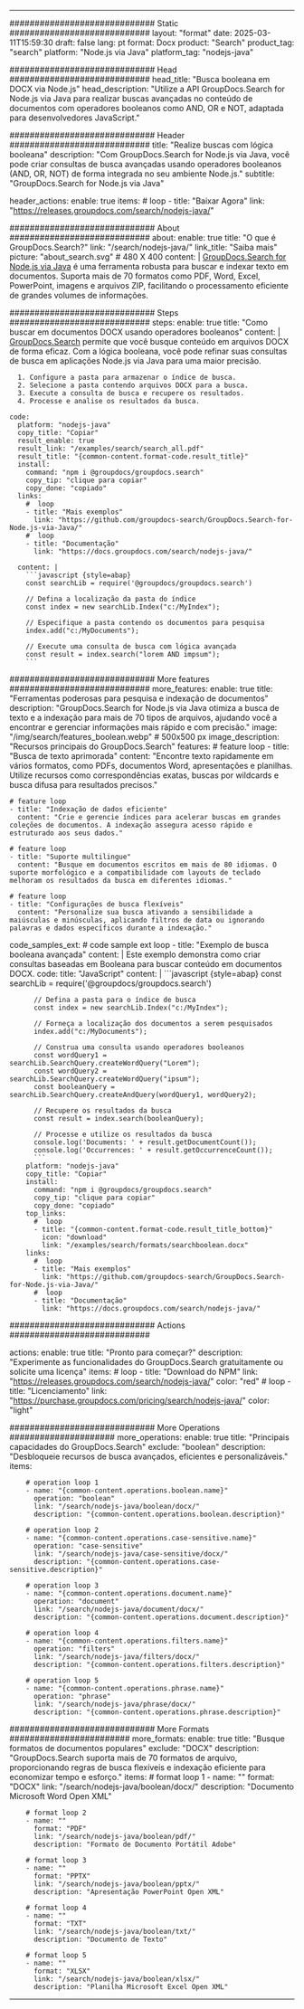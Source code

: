
---
############################# Static ############################
layout: "format"
date:  2025-03-11T15:59:30
draft: false
lang: pt
format: Docx
product: "Search"
product_tag: "search"
platform: "Node.js via Java"
platform_tag: "nodejs-java"

############################# Head ############################
head_title: "Busca booleana em DOCX via Node.js"
head_description: "Utilize a API GroupDocs.Search for Node.js via Java para realizar buscas avançadas no conteúdo de documentos com operadores booleanos como AND, OR e NOT, adaptada para desenvolvedores JavaScript."

############################# Header ############################
title: "Realize buscas com lógica booleana" 
description: "Com GroupDocs.Search for Node.js via Java, você pode criar consultas de busca avançadas usando operadores booleanos (AND, OR, NOT) de forma integrada no seu ambiente Node.js."
subtitle: "GroupDocs.Search for Node.js via Java" 

header_actions:
  enable: true
  items:
    #  loop
    - title: "Baixar Agora"
      link: "https://releases.groupdocs.com/search/nodejs-java/"
      
############################# About ############################
about:
    enable: true
    title: "O que é GroupDocs.Search?"
    link: "/search/nodejs-java/"
    link_title: "Saiba mais"
    picture: "about_search.svg" # 480 X 400
    content: |
       [GroupDocs.Search for Node.js via Java](/search/nodejs-java/) é uma ferramenta robusta para buscar e indexar texto em documentos. Suporta mais de 70 formatos como PDF, Word, Excel, PowerPoint, imagens e arquivos ZIP, facilitando o processamento eficiente de grandes volumes de informações.

############################# Steps ############################
steps:
    enable: true
    title: "Como buscar em documentos DOCX usando operadores booleanos"
    content: |
      [GroupDocs.Search](/search/nodejs-java/) permite que você busque conteúdo em arquivos DOCX de forma eficaz. Com a lógica booleana, você pode refinar suas consultas de busca em aplicações Node.js via Java para uma maior precisão.
      
      1. Configure a pasta para armazenar o índice de busca.
      2. Selecione a pasta contendo arquivos DOCX para a busca.
      3. Execute a consulta de busca e recupere os resultados.
      4. Processe e analise os resultados da busca.
   
    code:
      platform: "nodejs-java"
      copy_title: "Copiar"
      result_enable: true
      result_link: "/examples/search/search_all.pdf"
      result_title: "{common-content.format-code.result_title}"
      install:
        command: "npm i @groupdocs/groupdocs.search"
        copy_tip: "clique para copiar"
        copy_done: "copiado"
      links:
        #  loop
        - title: "Mais exemplos"
          link: "https://github.com/groupdocs-search/GroupDocs.Search-for-Node.js-via-Java/"
        #  loop
        - title: "Documentação"
          link: "https://docs.groupdocs.com/search/nodejs-java/"
          
      content: |
        ```javascript {style=abap}
        const searchLib = require('@groupdocs/groupdocs.search')

        // Defina a localização da pasta do índice
        const index = new searchLib.Index("c:/MyIndex");

        // Especifique a pasta contendo os documentos para pesquisa
        index.add("c:/MyDocuments");

        // Execute uma consulta de busca com lógica avançada
        const result = index.search("lorem AND impsum");
        ```            

############################# More features ############################
more_features:
  enable: true
  title: "Ferramentas poderosas para pesquisa e indexação de documentos"
  description: "GroupDocs.Search for Node.js via Java otimiza a busca de texto e a indexação para mais de 70 tipos de arquivos, ajudando você a encontrar e gerenciar informações mais rápido e com precisão."
  image: "/img/search/features_boolean.webp" # 500x500 px
  image_description: "Recursos principais do GroupDocs.Search"
  features:
    # feature loop
    - title: "Busca de texto aprimorada"
      content: "Encontre texto rapidamente em vários formatos, como PDFs, documentos Word, apresentações e planilhas. Utilize recursos como correspondências exatas, buscas por wildcards e busca difusa para resultados precisos."

    # feature loop
    - title: "Indexação de dados eficiente"
      content: "Crie e gerencie índices para acelerar buscas em grandes coleções de documentos. A indexação assegura acesso rápido e estruturado aos seus dados."

    # feature loop
    - title: "Suporte multilingue"
      content: "Busque em documentos escritos em mais de 80 idiomas. O suporte morfológico e a compatibilidade com layouts de teclado melhoram os resultados da busca em diferentes idiomas."

    # feature loop
    - title: "Configurações de busca flexíveis"
      content: "Personalize sua busca ativando a sensibilidade a maiúsculas e minúsculas, aplicando filtros de data ou ignorando palavras e dados específicos durante a indexação."
      
  code_samples_ext:
    # code sample ext loop
    - title: "Exemplo de busca booleana avançada"
      content: |
        Este exemplo demonstra como criar consultas baseadas em Booleana para buscar conteúdo em documentos DOCX.
      code:
        title: "JavaScript"
        content: |
          ```javascript {style=abap}
          const searchLib = require('@groupdocs/groupdocs.search')
          
          // Defina a pasta para o índice de busca
          const index = new searchLib.Index("c:/MyIndex");
              
          // Forneça a localização dos documentos a serem pesquisados
          index.add("c:/MyDocuments");

          // Construa uma consulta usando operadores booleanos
          const wordQuery1 = searchLib.SearchQuery.createWordQuery("Lorem");
          const wordQuery2 = searchLib.SearchQuery.createWordQuery("ipsum");
          const booleanQuery = searchLib.SearchQuery.createAndQuery(wordQuery1, wordQuery2);

          // Recupere os resultados da busca
          const result = index.search(booleanQuery);
          
          // Processe e utilize os resultados da busca
          console.log('Documents: ' + result.getDocumentCount());
          console.log('Occurrences: ' + result.getOccurrenceCount());
          ```
        platform: "nodejs-java"
        copy_title: "Copiar"
        install:
          command: "npm i @groupdocs/groupdocs.search"
          copy_tip: "clique para copiar"
          copy_done: "copiado"
        top_links:
          #  loop
          - title: "{common-content.format-code.result_title_bottom}"
            icon: "download"
            link: "/examples/search/formats/searchboolean.docx"
        links:
          #  loop
          - title: "Mais exemplos"
            link: "https://github.com/groupdocs-search/GroupDocs.Search-for-Node.js-via-Java/"
          #  loop
          - title: "Documentação"
            link: "https://docs.groupdocs.com/search/nodejs-java/"
            

            


############################# Actions ############################

actions:
  enable: true
  title: "Pronto para começar?"
  description: "Experimente as funcionalidades do GroupDocs.Search gratuitamente ou solicite uma licença"
  items:
    #  loop
    - title: "Download do NPM"
      link: "https://releases.groupdocs.com/search/nodejs-java/"
      color: "red"
        #  loop
    - title: "Licenciamento"
      link: "https://purchase.groupdocs.com/pricing/search/nodejs-java/"
      color: "light"


############################# More Operations #####################
more_operations:
    enable: true
    title: "Principais capacidades do GroupDocs.Search"
    exclude: "boolean"
    description: "Desbloqueie recursos de busca avançados, eficientes e personalizáveis."
    items: 
          
        # operation loop 1
        - name: "{common-content.operations.boolean.name}"
          operation: "boolean"
          link: "/search/nodejs-java/boolean/docx/"
          description: "{common-content.operations.boolean.description}"

        # operation loop 2
        - name: "{common-content.operations.case-sensitive.name}"
          operation: "case-sensitive"
          link: "/search/nodejs-java/case-sensitive/docx/"
          description: "{common-content.operations.case-sensitive.description}"

        # operation loop 3
        - name: "{common-content.operations.document.name}"
          operation: "document"
          link: "/search/nodejs-java/document/docx/"
          description: "{common-content.operations.document.description}"

        # operation loop 4
        - name: "{common-content.operations.filters.name}"
          operation: "filters"
          link: "/search/nodejs-java/filters/docx/"
          description: "{common-content.operations.filters.description}"

        # operation loop 5
        - name: "{common-content.operations.phrase.name}"
          operation: "phrase"
          link: "/search/nodejs-java/phrase/docx/"
          description: "{common-content.operations.phrase.description}"
          
        
          
############################# More Formats ########################
more_formats:
    enable: true
    title: "Busque formatos de documentos populares"
    exclude: "DOCX"
    description: "GroupDocs.Search suporta mais de 70 formatos de arquivo, proporcionando regras de busca flexíveis e indexação eficiente para economizar tempo e esforço."
    items: 
        # format loop 1
        - name: ""
          format: "DOCX"
          link: "/search/nodejs-java/boolean/docx/"
          description: "Documento Microsoft Word Open XML"
          
        # format loop 2
        - name: ""
          format: "PDF"
          link: "/search/nodejs-java/boolean/pdf/"
          description: "Formato de Documento Portátil Adobe"
          
        # format loop 3
        - name: ""
          format: "PPTX"
          link: "/search/nodejs-java/boolean/pptx/"
          description: "Apresentação PowerPoint Open XML"

        # format loop 4
        - name: ""
          format: "TXT"
          link: "/search/nodejs-java/boolean/txt/"
          description: "Documento de Texto"
          
        # format loop 5
        - name: ""
          format: "XLSX"
          link: "/search/nodejs-java/boolean/xlsx/"
          description: "Planilha Microsoft Excel Open XML"
  

---